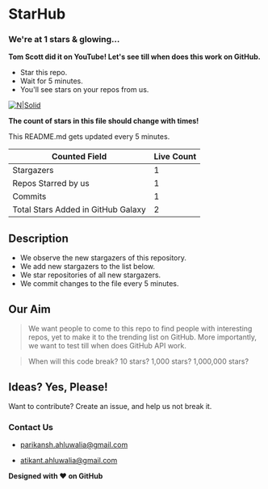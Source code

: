 
# StarHub
### We're at 1 stars & glowing...
**Tom Scott did it on YouTube! Let's see till when does this work on GitHub.**
- Star this repo.
- Wait for 5 minutes.
- You'll see stars on your repos from us.

[![N|Solid](https://cldup.com/dTxpPi9lDf.thumb.png)](https://nodesource.com/products/nsolid)

**The count of stars in this file should change with times!**

This README.md gets updated every 5 minutes.

| Counted Field | Live Count |
| ------ | ------ |
| Stargazers | 1 |
| Repos Starred by us | 1 |
| Commits | 1 |
| Total Stars Added in GitHub Galaxy | 2 |

## Description
- We observe the new stargazers of this repository.
- We add new stargazers to the list  below.
- We star repositories of all new stargazers.
- We commit changes to the file every 5 minutes.

## Our Aim
> We want people to come to this repo
> to find people with interesting repos,
> yet to make it to the trending list on GitHub.
> More importantly, we want to test till when
> does GitHub API work.

> When will this code break?
> 10 stars? 1,000 stars? 1,000,000 stars?

## Ideas? Yes, Please!
Want to contribute?
Create an issue, and help us not break it.

### Contact Us
- parikansh.ahluwalia@gmail.com

- atikant.ahluwalia@gmail.com

**Designed with :heart: on GitHub**
